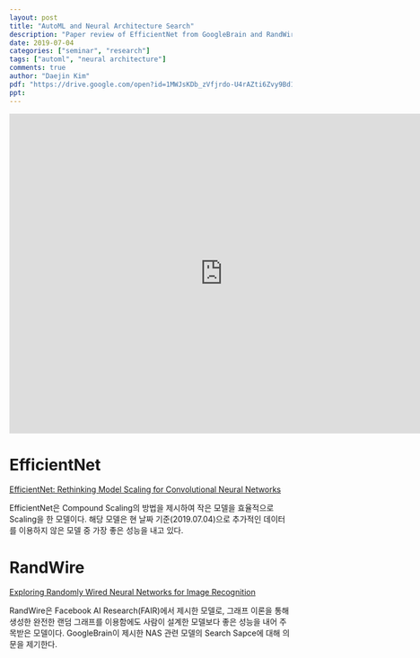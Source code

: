 ```yaml
---
layout: post
title: "AutoML and Neural Architecture Search"
description: "Paper review of EfficientNet from GoogleBrain and RandWire from Facebook AI Research (FAIR)"
date: 2019-07-04
categories: ["seminar", "research"]
tags: ["automl", "neural architecture"]
comments: true
author: "Daejin Kim"
pdf: "https://drive.google.com/open?id=1MWJsKDb_zVfjrdo-U4rAZti6Zvy9Bd1S"
ppt:
---
```


<iframe src="https://www.slideshare.net/DaeJinKim22/slideshelf" width="760px" height="570px" frameborder="0" marginwidth="0" marginheight="0" scrolling="no" style="border:none;" allowfullscreen webkitallowfullscreen mozallowfullscreen></iframe>

# EfficientNet

[EfficientNet: Rethinking Model Scaling for Convolutional Neural Networks](https://arxiv.org/abs/1905.11946)

EfficientNet은 Compound Scaling의 방법을 제시하여 작은 모델을 효율적으로 Scaling을 한 모델이다. 해당 모델은 현 날짜 기준(2019.07.04)으로 추가적인 데이터를 이용하지 않은 모델 중 가장 좋은 성능을 내고 있다.

# RandWire

[Exploring Randomly Wired Neural Networks for Image Recognition](https://arxiv.org/abs/1904.01569)

RandWire은 Facebook AI Research(FAIR)에서 제시한 모델로, 그래프 이론을 통해 생성한 완전한 랜덤 그래프를 이용함에도 사람이 설계한 모델보다 좋은 성능을 내어 주목받은 모델이다. GoogleBrain이 제시한 NAS 관련 모델의 Search Sapce에 대해 의문을 제기한다.